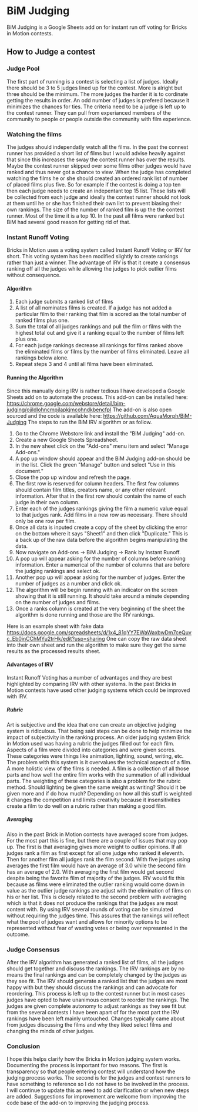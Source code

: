 # BiM Judging

BiM Judging is a Google Sheets add on for instant run off voting for Bricks in Motion contests.

## How to Judge a contest

### Judge Pool

The first part of running is a contest is selecting a list of judges. Ideally there should be 3 to 5 judges lined up for the contest. More is alright but three should be the minimum. The more judges the harder it is to cordinate getting the results in order. An odd number of judges is prefered because it minimizes the chances for ties. The criteria need to be a judge is left up to the contest runner. They can pull from experianced members of the community to people or people outside the community with film experience.

### Watching the films

The judges should independatly watch all the films. In the past the connest runner has provided a short list of films but I would advise heavily against that since this increases the sway the contest runner has over the results. Maybe the contest runner skipped over some films other judges would have ranked and thus never got a chance to view. When the judge has completed watching the films he or she should created an ordered rank list of number of placed films plus five. So for example if the contest is doing a top ten then each judge needs to create an indepentant top 15 list. These lists will be collected from each judge and ideally the contest runner should not look at them until he or she has finished their own list to prevent biasing their own rankings. The size of the number of ranked film is up the the contest runner. Most of the time it is a top 10. In the past all films were ranked but BiM had several good reason for getting rid of that.

### Instant Runoff Voting

Bricks in Motion uses a voting system called Instant Runoff Voting or IRV for short. This voting system has been modified slightly to create rankings rather than just a winner. The advantage of IRV is that it create a consensus ranking off all the judges while allowing the judges to pick outlier films without consequence.

#### Algorithm
1. Each judge submits a ranked list of films
2. A list of all nominates films is created. If a judge has not added a particular film to their ranking that film is scored as the total number of ranked films plus one.
3. Sum the total of all judges rankings and pull the film or films with the highest total out and give it a ranking equal to the number of films left plus one.
4. For each judge rankings decrease all rankings for films ranked above the eliminated films or films by the number of films eliminated. Leave all rankings below alone.
5. Repeat steps 3 and 4 until all films have been eliminated.

#### Running the Algorithm

Since this manually doing IRV is rather tedious I have developed a Google Sheets add on to automate the process. This add-on can be installed here: <https://chrome.google.com/webstore/detail/bim-judging/ojildlohncmpjlapkjmcohndkbencfpl> The add-on is also open sourced and the code is available here: <https://github.com/AquaMorph/BiM-Judging> The steps to run the BiM IRV algorithm or as follow.

1. Go to the Chrome Webstore link and install the "BiM Judging" add-on.
2. Create a new Google Sheets Spreadsheet.
3. In the new sheet click on the "Add-ons" menu item and select "Manage Add-ons."
4. A pop up window should appear and the BiM Judging add-on should be in the list. Click the green "Manage" button and select "Use in this document."
5. Close the pop up window and refresh the page.
6. The first row is reserved for column headers. The first few columns should contain film titles, creators name, or any other relevant information. After that in the first row should contain the name of each judge in their own column.
7. Enter each of the judges rankings giving the film a numeric value equal to that judges rank. Add films in a new row as necessary. There should only be one row per film.
8. Once all data is inputed create a copy of the sheet by clicking the error on the bottom where it says "Sheet1" and then click "Duplicate." This is a back up of the raw data before the algorithm begins manipulating the data.
9. Now navigate on Add-ons -> BiM Judging -> Rank by Instant Runoff.
10. A pop up will appear asking for the number of columns before ranking information. Enter a numerical of the number of columns that are before the judging rankings and select ok.
11. Another pop up will appear asking for the number of judges. Enter the number of judges as a number and click ok.
12. The algorithm will be begin running with an indicator on the screen showing that it is still running. It should take around a minute depending on the number of judges and films.
13. Once a ranks column is created at the very beginning of the sheet the algorithm is done running and those are the IRV rankings.

Here is an example sheet with fake data <https://docs.google.com/spreadsheets/d/1x4_81qYY7EWaWaxbwDm7ceQuvc_Eb0inCChMYu2trHk/edit?usp=sharing> One can copy the raw data sheet into their own sheet and run the algorithm to make sure they get the same results as the processed results sheet. 

#### Advantages of IRV

Instant Runoff Voting has a number of advantages and they are best highlighted by comparing IRV with other systems. In the past Bricks in Motion contests have used other judging systems which could be improved with IRV.

##### Rubric

Art is subjective and the idea that one can create an objective judging system is ridiculous. That being said steps can be done to help minimize the impact of subjectivity in the ranking process. An older judging system Brick in Motion used was having a rubric the judges filled out for each film. Aspects of a film were divided into categories and were given scores. These categories were things like animation, lighting, sound, writing, etc. The problem with this system is it overvalues the technical aspects of a film. A more holistic view of the films is needed. A film is a collection of all those parts and how well the entire film works with the summation of all individual parts. The weighting of these categories is also a problem for the rubric method. Should lighting be given the same weight as writing? Should it be given more and if do how much? Depending on how all this stuff is weighted it changes the competition and limits creativity because it insensitivities create a film to do well on a rubric rather than making a good film.

##### Averaging

Also in the past Brick in Motion contests have averaged score from judges. For the most part this is fine, but there are a couple of issues that may pop up. The first is that averaging gives more weight to outlier opinions. If all judges rank a film as first except for all one judge who ranked it eleventh. Then for another film all judges rank the film second. With five judges using averages the first film would have an average of 3.0 while the second film has an average of 2.0. With averaging the first film would get second despite being the favorite film of majority of the judges. IRV would fix this because as films were eliminated the outlier ranking would come down in value as the outlier judge rankings are adjust with the elimination of films on his or her list. This is closely related to the second problem with averaging which is that it does not produce the rankings that the judges are most content with. By using IRV several rounds of voting can be simulated without requiring the judges time. This assures that the rankings will reflect what the pool of judges want and allows for minority options to be represented without fear of wasting votes or being over represented in the outcome. 

### Judge Consensus

After the IRV algorithm has generated a ranked list of films, all the judges should get together and discuss the rankings. The IRV rankings are by no means the final rankings and can be completely changed by the judges as they see fit. The IRV should generate a ranked list that the judges are most happy with but they should discuss the rankings and can advocate for reordering. This process is left up to the contest runner but in most cases judges have opted to have unanimous consent to reorder the rankings. The judges are given complete autonomy to adjust rankings as they see fit but from the several contests I have been apart of for the most part the IRV rankings have been left mainly untouched. Changes typically came about from judges discussing the films and why they liked select films and changing the minds of other judges.

### Conclusion

I hope this helps clarify how the Bricks in Motion judging system works. Documenting the process is important for two reasons. The first is transparency so that people entering contest will understand how the judging process works. The second is for the judges and contest runners to have something to reference so I do not have to be involved in the process. I will continue to update this as need to add clarification or when new steps are added. Suggestions for improvement are welcome from improving the code base of the add-on to improving the judging process.
